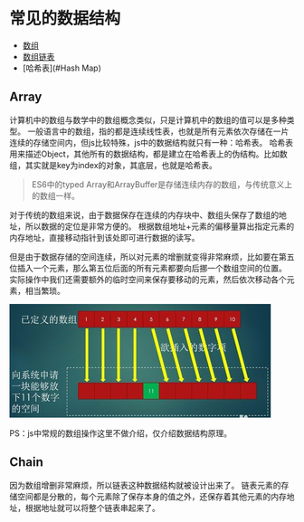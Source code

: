 # 常见的数据结构

- [数组](#Array)
- [数组链表](#Chain)
- [哈希表](#Hash Map)

## Array

计算机中的数组与数学中的数组概念类似，只是计算机中的数组的值可以是多种类型。
一般语言中的数组，指的都是连续线性表，也就是所有元素依次存储在一片连续的存储空间内，但js比较特殊，js中的数据结构就只有一种：哈希表。
哈希表用来描述Object，其他所有的数据结构，都是建立在哈希表上的伪结构。比如数组，其实就是key为index的对象，其底层，也就是哈希表。

> ES6中的typed Array和ArrayBuffer是存储连续内存的数组，与传统意义上的数组一样。

对于传统的数组来说，由于数据保存在连续的内存块中、数组头保存了数组的地址，所以数据的定位是非常方便的。
根据数组地址+元素的偏移量算出指定元素的内存地址，直接移动指针到该处即可进行数据的读写。

但是由于数据存储的空间连续，所以对元素的增删就变得非常麻烦，比如要在第五位插入一个元素，那么第五位后面的所有元素都要向后挪一个数组空间的位置。
实际操作中我们还需要额外的临时空间来保存要移动的元素，然后依次移动各个元素，相当繁琐。

![数组插入动画](resource/Array001.png)

PS：js中常规的数组操作这里不做介绍，仅介绍数据结构原理。

## Chain

因为数组增删非常麻烦，所以链表这种数据结构就被设计出来了。
链表元素的存储空间都是分散的，每个元素除了保存本身的值之外，还保存着其他元素的内存地址，根据地址就可以将整个链表串起来了。







